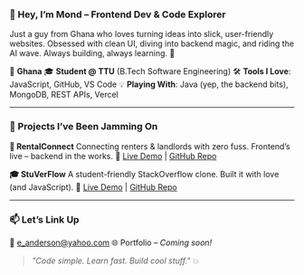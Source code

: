 ### 👋 Hey, I’m Mond – Frontend Dev & Code Explorer

Just a guy from Ghana who loves turning ideas into slick, user-friendly websites. Obsessed with clean UI, diving into backend magic, and riding the AI wave. Always building, always learning. 🚀

📍 **Ghana**
🎓 **Student @ TTU** (B.Tech Software Engineering)
🛠️ **Tools I Love**: JavaScript, GitHub, VS Code
💡 **Playing With**: Java (yep, the backend bits), MongoDB, REST APIs, Vercel

---

### 🚧 Projects I’ve Been Jamming On

**🏡 RentalConnect**
Connecting renters & landlords with zero fuss. Frontend’s live – backend in the works.
🔗 [Live Demo](https://rentalconnect.vercel.app) | [GitHub Repo](https://github.com/e-mond/rental.connect)

**🎓 StuVerFlow**
A student-friendly StackOverflow clone. Built it with love (and JavaScript).
🔗 [Live Demo](https://stuverflow.vercel.app) | [GitHub Repo](https://github.com/e-mond/StuVerFlow)

---

### 📫 Let’s Link Up

📧 [e\_anderson@yahoo.com](mailto:e_anderson@yahoo.com)
🌐 Portfolio – *Coming soon!*


> *"Code simple. Learn fast. Build cool stuff."* 💥


